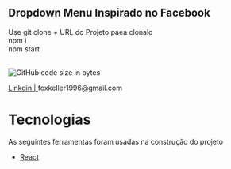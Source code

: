 ## Dropdown Menu Inspirado no Facebook



Use git clone +  URL do Projeto paea clonalo
<br />
npm i
<br />
npm start

<br />

<img alt="GitHub code size in bytes" src="https://img.shields.io/github/languages/code-size/ServerK001/HomeGamer?color=g&logo=GitHub">

<p aling="center">
    <a href="https://www.linkedin.com/in/mikael-keller-6511341a2/">Linkdin | </a>
    foxkeller1996@gmail.com 
    

</p>

# Tecnologias 

As seguintes ferramentas foram usadas  na construção do projeto

- [React](https://pt-br.reactjs.org/)
